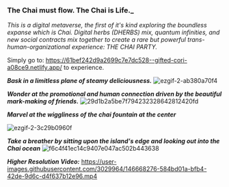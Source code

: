 ### The Chai must flow. The Chai is Life._

_This is a digital metaverse, the first of it's kind exploring the boundless expanse which is Chai. Digital herbs (DHERBS) mix, quantum infinities, and new social contracts mix together to create a rare but powerful trans-human-organizational experience: THE CHAI PARTY._

Simply go to: https://61bef242d9a2699c7e7dc528--gifted-cori-a08ce9.netlify.app/ to experience.


**_Bask in a limitless plane of steamy deliciousness._**
![ezgif-2-ab380a70f4](https://user-images.githubusercontent.com/3029964/146668339-278e17ab-0d87-4776-aba3-305a2e145997.gif)

**_Wonder at the promotional and human connection driven by the beautiful mark-making of friends._**
![29d1b2a5be7f794232328642812420fd](https://user-images.githubusercontent.com/3029964/146668265-5a1c52b3-8b23-4133-a038-4a7a8fed4718.gif)


**_Marvel at the wiggliness of the chai fountain at the center_**

![ezgif-2-3c29b0960f](https://user-images.githubusercontent.com/3029964/146668310-6476886a-b835-453e-b1e0-9d634cfc60e9.gif)

**_Take a breather by sitting upon the island's edge and looking out into the Chai ocean_**
![f6c4f41ec14c9407e047ac502b443638](https://user-images.githubusercontent.com/3029964/146668293-5649c5ea-c853-4fb3-b0ff-1f8e7aeef054.gif)

**_Higher Resolution Video:_**
https://user-images.githubusercontent.com/3029964/146668276-584bd01a-bfb4-42de-9d6c-d4f637b12e96.mp4

